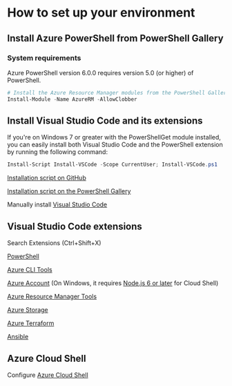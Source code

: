 # How to set up your environment

## Install Azure PowerShell from PowerShell Gallery

### System requirements

Azure PowerShell version 6.0.0 requires version 5.0 (or higher) of PowerShell.

```powershell
# Install the Azure Resource Manager modules from the PowerShell Gallery
Install-Module -Name AzureRM -AllowClobber
```

## Install Visual Studio Code and its extensions

If you're on Windows 7 or greater with the PowerShellGet module installed, you can easily install both Visual Studio Code and the PowerShell extension by running the following command:

```powershell
Install-Script Install-VSCode -Scope CurrentUser; Install-VSCode.ps1
```

[Installation script on GitHub](https://github.com/PowerShell/vscode-powershell/blob/develop/scripts/Install-VSCode.ps1)

[Installation script on the PowerShell Gallery](https://www.powershellgallery.com/packages/Install-VSCode/)

Manually install [Visual Studio Code](https://code.visualstudio.com/)

## Visual Studio Code extensions

Search Extensions (Ctrl+Shift+X)

[PowerShell](https://marketplace.visualstudio.com/items?itemName=ms-vscode.PowerShell)

[Azure CLI Tools](https://marketplace.visualstudio.com/items?itemName=ms-vscode.azurecli)

[Azure Account](https://marketplace.visualstudio.com/items?itemName=ms-vscode.azure-account) (On Windows, it requires [Node.js 6 or later](https://nodejs.org/en/) for Cloud Shell)

[Azure Resource Manager Tools](https://marketplace.visualstudio.com/items?itemName=msazurermtools.azurerm-vscode-tools)

[Azure Storage](https://marketplace.visualstudio.com/items?itemName=ms-azuretools.vscode-azurestorage)

[Azure Terraform](https://marketplace.visualstudio.com/items?itemName=ms-azuretools.vscode-azureterraform)

[Ansible](https://marketplace.visualstudio.com/items?itemName=vscoss.vscode-ansible)

## Azure Cloud Shell

Configure [Azure Cloud Shell](https://docs.microsoft.com/en-us/azure/cloud-shell/overview)
